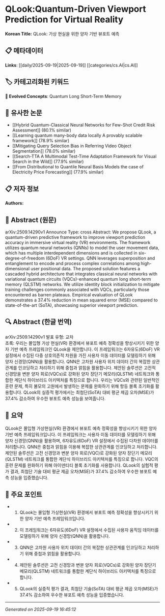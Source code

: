 
# QLook:Quantum-Driven Viewport Prediction for Virtual Reality

**Korean Title:** QLook: 가상 현실을 위한 양자 기반 뷰포트 예측

## 📋 메타데이터

**Links**: [[daily/2025-09-19|2025-09-19]] [[categories/cs.AI|cs.AI]]

## 🏷️ 카테고리화된 키워드
**🚀 Evolved Concepts**: Quantum Long Short-Term Memory

## 🔗 유사한 논문
- [[Hybrid Quantum-Classical Neural Networks for Few-Shot Credit Risk Assessment]] (80.1% similar)
- [[Learning quantum many-body data locally A provably scalable framework]] (78.9% similar)
- [[Mitigating Query Selection Bias in Referring Video Object Segmentation]] (78.0% similar)
- [[Search-TTA A Multimodal Test-Time Adaptation Framework for Visual Search in the Wild]] (77.9% similar)
- [[From Distributional to Quantile Neural Basis Models the case of Electricity Price Forecasting]] (77.9% similar)

## 📋 저자 정보

**Authors:** 

## 📄 Abstract (원문)

arXiv:2509.14290v1 Announce Type: cross 
Abstract: We propose QLook, a quantum-driven predictive framework to improve viewport prediction accuracy in immersive virtual reality (VR) environments. The framework utilizes quantum neural networks (QNNs) to model the user movement data, which has multiple interdependent dimensions and is collected in six-degree-of-freedom (6DoF) VR settings. QNN leverages superposition and entanglement to encode and process complex correlations among high-dimensional user positional data. The proposed solution features a cascaded hybrid architecture that integrates classical neural networks with variational quantum circuits (VQCs)-enhanced quantum long short-term memory (QLSTM) networks. We utilize identity block initialization to mitigate training challenges commonly associated with VQCs, particularly those encountered as barren plateaus. Empirical evaluation of QLook demonstrates a 37.4% reduction in mean squared error (MSE) compared to state-of-the-art (SoTA), showcasing superior viewport prediction.

## 🔍 Abstract (한글 번역)

arXiv:2509.14290v1 발표 유형: 교차  
초록: 우리는 몰입형 가상 현실(VR) 환경에서 뷰포트 예측 정확성을 향상시키기 위한 양자 기반 예측 프레임워크인 QLook을 제안합니다. 이 프레임워크는 6자유도(6DoF) VR 설정에서 수집된 다중 상호의존적 차원을 가진 사용자 이동 데이터를 모델링하기 위해 양자 신경망(QNN)을 활용합니다. QNN은 고차원 사용자 위치 데이터 간의 복잡한 상관관계를 인코딩하고 처리하기 위해 중첩과 얽힘을 활용합니다. 제안된 솔루션은 고전적 신경망을 변분 양자 회로(VQCs)로 강화된 양자 장단기 메모리(QLSTM) 네트워크와 통합한 계단식 하이브리드 아키텍처를 특징으로 합니다. 우리는 VQCs와 관련된 일반적인 훈련 문제, 특히 불모의 고원에서 발생하는 문제를 완화하기 위해 항등 블록 초기화를 활용합니다. QLook의 실증적 평가에서는 최첨단(SoTA) 대비 평균 제곱 오차(MSE)가 37.4% 감소하여 우수한 뷰포트 예측 성능을 보여줍니다.

## 📝 요약

QLook은 몰입형 가상현실(VR) 환경에서 뷰포트 예측 정확성을 향상시키기 위한 양자 기반 예측 프레임워크입니다. 이 프레임워크는 사용자 이동 데이터를 모델링하기 위해 양자 신경망(QNN)을 활용하며, 6자유도(6DoF) VR 설정에서 수집된 다차원 데이터를 처리합니다. QNN은 중첩과 얽힘을 이용해 복잡한 상관관계를 인코딩하고 처리합니다. 제안된 솔루션은 고전 신경망과 변분 양자 회로(VQC)로 강화된 양자 장단기 메모리(QLSTM) 네트워크를 통합한 계단식 하이브리드 아키텍처를 특징으로 합니다. VQC의 훈련 문제를 완화하기 위해 아이덴티티 블록 초기화를 사용합니다. QLook의 실험적 평가 결과, 최첨단 기술 대비 평균 제곱 오차(MSE)가 37.4% 감소하여 우수한 뷰포트 예측 성능을 입증했습니다.

## 🎯 주요 포인트

- 1. QLook는 몰입형 가상현실(VR) 환경에서 뷰포트 예측 정확성을 향상시키기 위한 양자 기반 예측 프레임워크입니다.

- 2. 이 프레임워크는 6자유도(6DoF) VR 설정에서 수집된 사용자 움직임 데이터를 모델링하기 위해 양자 신경망(QNN)을 활용합니다.

- 3. QNN은 고차원 사용자 위치 데이터 간의 복잡한 상관관계를 인코딩하고 처리하기 위해 중첩과 얽힘을 활용합니다.

- 4. 제안된 솔루션은 고전 신경망과 변분 양자 회로(VQCs)로 강화된 양자 장단기 메모리(QLSTM) 네트워크를 통합한 계단식 하이브리드 아키텍처를 특징으로 합니다.

- 5. QLook의 실증적 평가 결과, 최첨단 기술(SoTA) 대비 평균 제곱 오차(MSE)가 37.4% 감소하여 우수한 뷰포트 예측 성능을 입증했습니다.

---

*Generated on 2025-09-19 16:45:12*